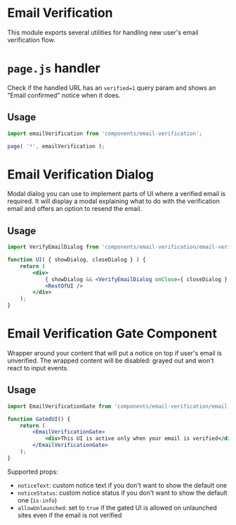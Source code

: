 # Email Verification

This module exports several utilities for handling new user's email verification flow.

# `page.js` handler

Check if the handled URL has an `verified=1` query param and shows an "Email confirmed" notice
when it does.

## Usage

```js
import emailVerification from 'components/email-verification';

page( '*', emailVerification );
```

# Email Verification Dialog

Modal dialog you can use to implement parts of UI where a verified email is required. It
will display a modal explaining what to do with the verification email and offers an option
to resend the email.

## Usage

```jsx
import VerifyEmailDialog from 'components/email-verification/email-verification-dialog';

function UI( { showDialog, closeDialog } ) {
	return (
		<div>
			{ showDialog && <VerifyEmailDialog onClose={ closeDialog } /> }
			<RestOfUI />
		</div>
	);
}
```

# Email Verification Gate Component

Wrapper around your content that will put a notice on top if user's email is unverified.
The wrapped content will be disabled: grayed out and won't react to input events.

## Usage

```jsx
import EmailVerificationGate from 'components/email-verification/email-verification-gate';

function GatedUI() {
	return (
		<EmailVerificationGate>
			<div>This UI is active only when your email is verified</div>
		</EmailVerificationGate>
	);
}
```

Supported props:

- `noticeText`: custom notice text if you don't want to show the default one
- `noticeStatus`: custom notice status if you don't want to show the default one (`is-info`)
- `allowUnlaunched`: set to `true` if the gated UI is allowed on unlaunched sites even if the
  email is not verified
